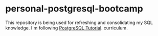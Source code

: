 # personal-postgresql-bootcamp

This repository is being used for refreshing and consolidating my SQL knowledge. I'm following [PostgreSQL Tutorial](https://www.postgresqltutorial.com). curriculum.
